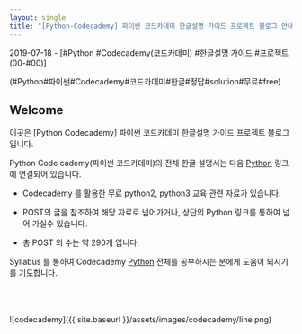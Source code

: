 ```yaml
---
layout: single
title: "[Python-Codecademy] 파이썬 코드카데미 한글설명 가이드 프로젝트 블로그 안내!"
---
```


2019-07-18 -
[#Python #Codecademy(코드카데미) #한글설명 가이드 #프로젝트 (00-#00)]    

(#Python#파이썬#Codecademy#코드카데미#한글#정답#solution#무료#free)

## Welcome


이곳은 [Python Codecademy] 파이썬 코드카데미 한글설명 가이드 프로젝트 블로그 입니다.     

Python Code cademy(파이썬 코드카데미)의 전체 한글 설명서는 다음 <a href="/syllabus/">Python</a> 링크에 연결되어 있습니다.        



* Codecademy 를 활용한 무료 python2, python3 교육 관련 자료가 있습니다.    

* POST의 글을 참조하여 해당 자료로 넘어가거나, 상단의 Python 링크를 통하여 넘어 가실수 있습니다.    

* 총 POST 의 수는 약 290개 입니다.    

Syllabus 를 통하여 Codecademy <a href="/codecademy/syllabus/">Python</a> 전체를 공부하시는 분에게 도움이 되시기를 기도합니다.    
    


<br>
<br>
<br>
![codecademy]({{ site.baseurl }}/assets/images/codecademy/line.png)   


